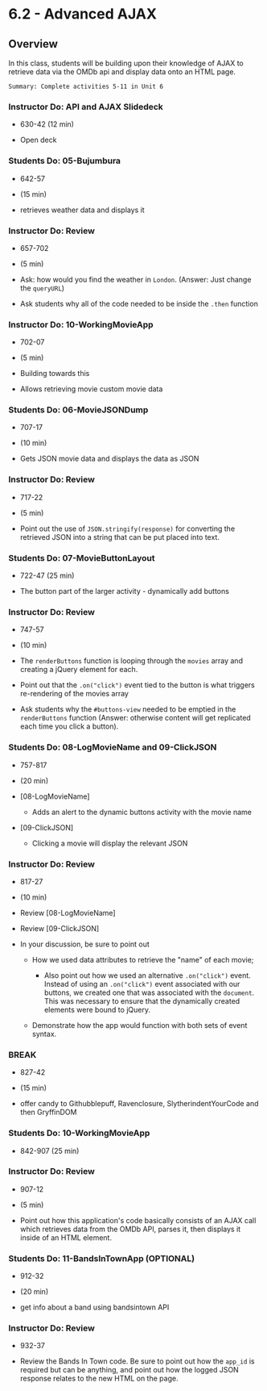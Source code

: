 # 6.2 - Advanced AJAX

## Overview

In this class, students will be building upon their knowledge of AJAX to retrieve data via the OMDb api and display data onto an HTML page.

`Summary: Complete activities 5-11 in Unit 6`

### Instructor Do: API and AJAX Slidedeck

- 630-42 (12 min)

- Open deck

### Students Do: 05-Bujumbura

- 642-57

- (15 min)

- retrieves weather data and displays it

### Instructor Do: Review

- 657-702

 - (5 min)

  - Ask: how would you find the weather in `London`. (Answer: Just change the `queryURL`)

- Ask students why all of the code needed to be inside the `.then` function

### Instructor Do: 10-WorkingMovieApp

- 702-07

 - (5 min)

- Building towards this

- Allows retrieving movie custom movie data

### Students Do: 06-MovieJSONDump

- 707-17

 - (10 min)

- Gets JSON movie data and displays the data as JSON

### Instructor Do: Review

- 717-22

 - (5 min)

  - Point out the use of `JSON.stringify(response)` for converting the retrieved JSON into a string that can be put placed into text.

### Students Do: 07-MovieButtonLayout

- 722-47 (25 min)

- The button part of the larger activity - dynamically add buttons

### Instructor Do: Review

- 747-57

 - (10 min)

  - The `renderButtons` function is looping through the `movies` array and creating a jQuery element for each.

  - Point out that the `.on("click")` event tied to the button is what triggers re-rendering of the movies array

  - Ask students why the `#buttons-view` needed to be emptied in the `renderButtons` function (Answer: otherwise content will get replicated each time you click a button).

### Students Do: 08-LogMovieName and 09-ClickJSON

- 757-817 

- (20 min)

- [08-LogMovieName]

  - Adds an alert to the dynamic buttons activity with the movie name

- [09-ClickJSON]

  - Clicking a movie will display the relevant JSON

### Instructor Do: Review

- 817-27

 - (10 min)

* Review [08-LogMovieName]

* Review [09-ClickJSON]

* In your discussion, be sure to point out

  - How we used data attributes to retrieve the "name" of each movie;

    - Also point out how we used an alternative `.on("click")` event. Instead of using an `.on("click")` event associated with our buttons, we created one that was associated with the `document`. This was necessary to ensure that the dynamically created elements were bound to jQuery.

  - Demonstrate how the app would function with both sets of event syntax.

### BREAK

- 827-42

- (15 min)

- offer candy to Githubblepuff, Ravenclosure, SlytherindentYourCode and then GryffinDOM

### Students Do: 10-WorkingMovieApp

- 842-907 (25 min)

### Instructor Do: Review

- 907-12

 - (5 min)

* Point out how this application's code basically consists of an AJAX call which retrieves data from the OMDb API, parses it, then displays it inside of an HTML element.

### Students Do: 11-BandsInTownApp (OPTIONAL)

- 912-32 

- (20 min)

- get info about a band using bandsintown API

### Instructor Do: Review

- 932-37

- Review the Bands In Town code. Be sure to point out how the `app_id` is required but can be anything, and point out how the logged JSON response relates to the new HTML on the page.
